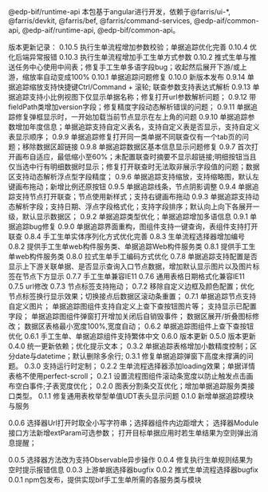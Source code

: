 @edp-bif/runtime-api
本包基于angular进行开发，依赖于@farris/ui-*, @farris/devkit, @farris/bef, @farris/command-services, @edp-aif/common-api, @edp-aif/runtime-api, @edp-bif/common-api。

版本更新记录：
0.10.5 执行生单流程增加参数校验；单据追踪优化完善
0.10.4 优化后端异常报错
0.10.3 执行生单流程增加手工生单方式参数
0.10.2 推式生单与推送任务中心使用中间表；修复手工生单多语字段bug；收起然后展开下游/或上游，缩放率自动变成100%
0.10.1 单据追踪问题修复
0.10.0 新版本发布
0.9.14 单据追踪缩放支持快捷键Ctrl/Command + 滚轮; 联查参数支持表达式解析
0.9.13 单据追踪支持小比例视图下仅显示单据名称；修复打开url参数解析问题；
0.9.12 带fieldPath类增加version字段；修复精度字段动态解析错误的问题；
0.9.11 单据追踪修复弹框显示时，一开始加载当前节点显示在左上角的问题
0.9.10 单据追踪参数增加年度信息；单据追踪支持自定义表名，支持自定义表是否显示，支持自定义表显示顺序；
0.9.9 单据追踪修复打开同一类单据不同联查仅有一个tab页的问题；移除数据区超链接
0.9.8 单据追踪数据区基本信息显示问题修复
0.9.7 首次打开画布自适应，最低缩小至60%；未配置联查时摘要不显示超链接;明细按钮当且仅当选中行有明细数据时显示；修复打开联查时无法取非展示字段值的问题；数据区支持动态解析浮点型字段精度；
0.9.6 单据追踪支持缩放，支持缩略图，默认左键画布拖动；新增比例还原按钮
0.9.5 单据追踪线条，节点阴影调整
0.9.4 单据追踪支持节点打开联查；节点使用新样式；支持右键画布拖动
0.9.3 单据追踪支持动态解析字段；支持日期、浮点字段格式化；支持字段排序；默认向上向下各展开一级，默认显示数据区；
0.9.2 单据追踪类型优化；单据追踪增加多语信息
0.9.1 单据追踪bug修复
0.9.0 单据追踪界面重构，图组件支持一键查询，表组件支持打开联查
0.8.4 手工生单实体序列化方式优化完善
0.8.3 生单流程选择器增加编号
0.8.2 提供手工生单web构件服务类、单据追踪Web构件服务类
0.8.1 提供手工生单web构件服务类
0.8.0 拉式生单手工编码方式优化 
0.7.8 单据追踪支持配置是否显示上下游关联单据、是否显示查询入口节点数据，增加默认显示图片以及图片标签在节点下方显示
0.7.7 手工生单兼容IE11
0.7.6 通用表格日期格式化兼容IE11
0.7.5 url修改
0.7.3 节点标签支持拖动；
0.7.2 移除自定义边框及颜色配置；优化节点标签换行显示效果；切换接点后数据区滚动条重置；
0.7.1 单据追踪节点支持自定义图片；
      单据追踪图组件支持自定义上查下查按钮图片等；
      支持显示已配置字段；
      单据追踪图组件弹窗打开增加关闭后自销毁事件；
      数据区展开/折叠图标修改；
      数据区表格最小宽度100%,宽度自动；
0.6.2 单据追踪图组件上查下查按钮优化
0.6.1 手工生单、单据追踪组件支持繁体中文
0.6.0 版本更新
0.5.0 版本更新
0.4.0 统一更新依赖；优化提示文本；
0.3.2 单据追踪表格增加小数精度控制；区分date与datetime；默认删除多余行;
0.3.1 修复单据追踪弹窗下高度未撑满的问题。
0.3.0 支持运行时定制；
0.2.2 生单流程选择器添加loading效果；单据详情表格不使用perfect-scroll；
0.2.1 设置流程图组件滚动条宽度以防止触发点击画布空白事件;子表宽度优化；
0.2.0 图表分割条交互优化；增加单据追踪服务类接口类型。
0.1.1 修复通用表枚举型单值UDT表头显示问题
0.1.0 新增单据追踪模块与服务

0.0.6 选择器Url打开时取全小写字符串；选择器组件内边距增大；
      选择器Module接口方法新增extParam可选参数；
      打开目标单据应用时若生单结果为空则弹出消息提醒；

0.0.5 选择器方法改为支持Observable异步操作
0.0.4 修复执行生单规则结果为空时提示报错信息
0.0.3 上游单据选择器bugfix
0.0.2 推式生单流程选择器bugfix
0.0.1 npm包发布，提供实现bif手工生单所需的各服务类与模块